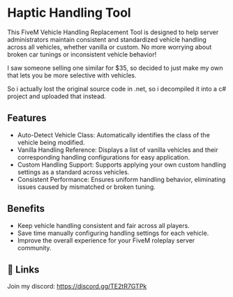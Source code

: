 
# Haptic Handling Tool

This FiveM Vehicle Handling Replacement Tool is designed to help server administrators maintain consistent and standardized vehicle handling across all vehicles, whether vanilla or custom. No more worrying about broken car tunings or inconsistent vehicle behavior!

I saw someone selling one similar for $35, so decided to just make my own that lets you be more selective with vehicles.

So i actually lost the original source code in .net, so i decompiled it into a c# project and uploaded that instead.


## Features

- Auto-Detect Vehicle Class: Automatically identifies the class of the vehicle being modified.
- Vanilla Handling Reference: Displays a list of vanilla vehicles and their corresponding handling configurations for easy application.
- Custom Handling Support: Supports applying your own custom handling settings as a standard across vehicles.
- Consistent Performance: Ensures uniform handling behavior, eliminating issues caused by mismatched or broken tuning.


## Benefits

- Keep vehicle handling consistent and fair across all players.
- Save time manually configuring handling settings for each vehicle.
- Improve the overall experience for your FiveM roleplay server community.



## 🔗 Links

Join my discord: https://discord.gg/TE2tR7GTPk
